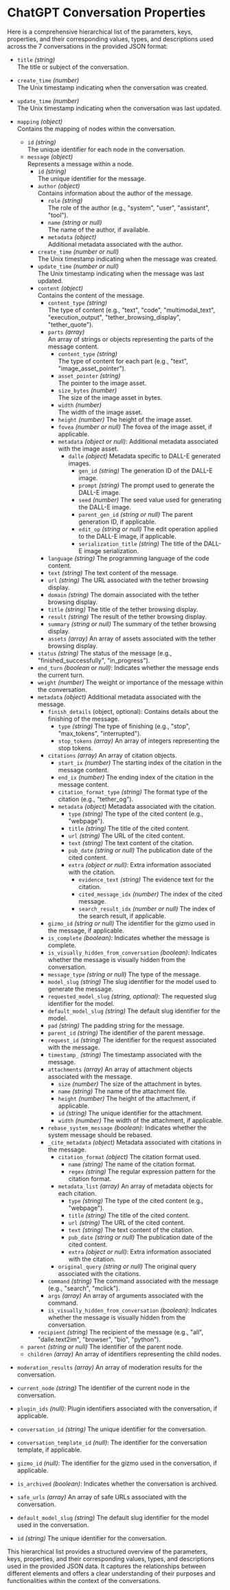 # ChatGPT Conversation Properties

Here is a comprehensive hierarchical list of the parameters, keys, properties, and their corresponding values, types, and descriptions used across the 7 conversations in the provided JSON format:

- `title` *(string)*  
  The title or subject of the conversation.

- `create_time` *(number)*  
  The Unix timestamp indicating when the conversation was created.

- `update_time` *(number)*  
  The Unix timestamp indicating when the conversation was last updated.

- `mapping` *(object)*  
  Contains the mapping of nodes within the conversation.
  - `id` *(string)*  
    The unique identifier for each node in the conversation.
  - `message` *(object)*  
    Represents a message within a node.
    - `id` *(string)*  
      The unique identifier for the message.
    - `author` *(object)*  
      Contains information about the author of the message.
      - `role` *(string)*  
        The role of the author (e.g., "system", "user", "assistant", "tool").
      - `name` *(string or null)*  
        The name of the author, if available.
      - `metadata` *(object)*  
        Additional metadata associated with the author.
    - `create_time` *(number or null)*  
      The Unix timestamp indicating when the message was created.
    - `update_time` *(number or null)*  
      The Unix timestamp indicating when the message was last updated.
    - `content` *(object)*  
      Contains the content of the message.
      - `content_type` *(string)*  
        The type of content (e.g., "text", "code", "multimodal_text", "execution_output", "tether_browsing_display", "tether_quote").
      - `parts` *(array)*  
        An array of strings or objects representing the parts of the message content.
        - `content_type` *(string)*  
          The type of content for each part (e.g., "text", "image_asset_pointer").
        - `asset_pointer` *(string)*  
          The pointer to the image asset.
        - `size_bytes` *(number)*  
          The size of the image asset in bytes.
        - `width` *(number)*  
          The width of the image asset.
        - `height` *(number)*  The height of the image asset.
        - `fovea` *(number or null)*  The fovea of the image asset, if applicable.
        - `metadata` *(object or null)*: Additional metadata associated with the image asset.
          - `dalle` *(object)*  Metadata specific to DALL-E generated images.
            - `gen_id` *(string)*  The generation ID of the DALL-E image.
            - `prompt` *(string)*  The prompt used to generate the DALL-E image.
            - `seed` *(number)*  The seed value used for generating the DALL-E image.
            - `parent_gen_id` *(string or null)*  The parent generation ID, if applicable.
            - `edit_op` *(string or null)*  The edit operation applied to the DALL-E image, if applicable.
            - `serialization_title` *(string)*  The title of the DALL-E image serialization.
      - `language` *(string)*  The programming language of the code content.
      - `text` *(string)*  The text content of the message.
      - `url` *(string)*  The URL associated with the tether browsing display.
      - `domain` *(string)*  The domain associated with the tether browsing display.
      - `title` *(string)*  The title of the tether browsing display.
      - `result` *(string)*  The result of the tether browsing display.
      - `summary` *(string or null)*  The summary of the tether browsing display.
      - `assets` *(array)*  An array of assets associated with the tether browsing display.
    - `status` *(string)*  The status of the message (e.g., "finished_successfully", "in_progress").
    - `end_turn` *(boolean or null)*: Indicates whether the message ends the current turn.
    - `weight` *(number)*  The weight or importance of the message within the conversation.
    - `metadata` *(object)*  Additional metadata associated with the message.
      - `finish_details` (object, optional): Contains details about the finishing of the message.
        - `type` *(string)*  The type of finishing (e.g., "stop", "max_tokens", "interrupted").
        - `stop_tokens` *(array)*  An array of integers representing the stop tokens.
      - `citations` *(array)*  An array of citation objects.
        - `start_ix` *(number)*  The starting index of the citation in the message content.
        - `end_ix` *(number)*  The ending index of the citation in the message content.
        - `citation_format_type` *(string)*  The format type of the citation (e.g., "tether_og").
        - `metadata` *(object)*  Metadata associated with the citation.
          - `type` *(string)*  The type of the cited content (e.g., "webpage").
          - `title` *(string)*  The title of the cited content.
          - `url` *(string)*  The URL of the cited content.
          - `text` *(string)*  The text content of the citation.
          - `pub_date` *(string or null)*  The publication date of the cited content.
          - `extra` *(object or null)*: Extra information associated with the citation.
            - `evidence_text` *(string)*  The evidence text for the citation.
            - `cited_message_idx` *(number)*  The index of the cited message.
            - `search_result_idx` *(number or null)*  The index of the search result, if applicable.
      - `gizmo_id` *(string or null)*  The identifier for the gizmo used in the message, if applicable.
      - `is_complete` *(boolean)*: Indicates whether the message is complete.
      - `is_visually_hidden_from_conversation` *(boolean)*: Indicates whether the message is visually hidden from the conversation.
      - `message_type` *(string or null)*  The type of the message.
      - `model_slug` *(string)*  The slug identifier for the model used to generate the message.
      - `requested_model_slug` *(string, optional)*: The requested slug identifier for the model.
      - `default_model_slug` *(string)*  The default slug identifier for the model.
      - `pad` *(string)*  The padding string for the message.
      - `parent_id` *(string)*  The identifier of the parent message.
      - `request_id` *(string)*  The identifier for the request associated with the message.
      - `timestamp_` *(string)*  The timestamp associated with the message.
      - `attachments` *(array)*  An array of attachment objects associated with the message.
        - `size` *(number)*  The size of the attachment in bytes.
        - `name` *(string)*  The name of the attachment file.
        - `height` *(number)*  The height of the attachment, if applicable.
        - `id` *(string)*  The unique identifier for the attachment.
        - `width` *(number)*  The width of the attachment, if applicable.
      - `rebase_system_message` *(boolean)*: Indicates whether the system message should be rebased.
      - `_cite_metadata` *(object)*  Metadata associated with citations in the message.
        - `citation_format` *(object)*  The citation format used.
          - `name` *(string)*  The name of the citation format.
          - `regex` *(string)*  The regular expression pattern for the citation format.
        - `metadata_list` *(array)*  An array of metadata objects for each citation.
          - `type` *(string)*  The type of the cited content (e.g., "webpage").
          - `title` *(string)*  The title of the cited content.
          - `url` *(string)*  The URL of the cited content.
          - `text` *(string)*  The text content of the citation.
          - `pub_date` *(string or null)*  The publication date of the cited content.
          - `extra` *(object or null)*: Extra information associated with the citation.
        - `original_query` *(string or null)*  The original query associated with the citations.
      - `command` *(string)*  The command associated with the message (e.g., "search", "mclick").
      - `args` *(array)*  An array of arguments associated with the command.
      - `is_visually_hidden_from_conversation` *(boolean)*: Indicates whether the message is visually hidden from the conversation.
    - `recipient` *(string)*  The recipient of the message (e.g., "all", "dalle.text2im", "browser", "bio", "python").
  - `parent` *(string or null)*  The identifier of the parent node.
  - `children` *(array)*  An array of identifiers representing the child nodes.

- `moderation_results` *(array)*  An array of moderation results for the conversation.

- `current_node` *(string)*  The identifier of the current node in the conversation.

- `plugin_ids` *(null)*: Plugin identifiers associated with the conversation, if applicable.

- `conversation_id` *(string)*  The unique identifier for the conversation.

- `conversation_template_id` *(null)*: The identifier for the conversation template, if applicable.

- `gizmo_id` *(null)*: The identifier for the gizmo used in the conversation, if applicable.

- `is_archived` *(boolean)*: Indicates whether the conversation is archived.

- `safe_urls` *(array)*  An array of safe URLs associated with the conversation.

- `default_model_slug` *(string)*  The default slug identifier for the model used in the conversation.

- `id` *(string)*  The unique identifier for the conversation.

This hierarchical list provides a structured overview of the parameters, keys, properties, and their corresponding values, types, and descriptions used in the provided JSON data. It captures the relationships between different elements and offers a clear understanding of their purposes and functionalities within the context of the conversations.
